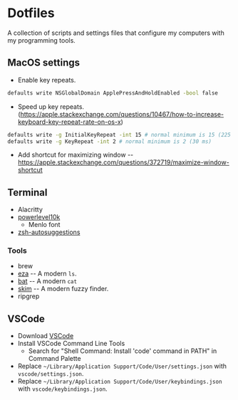 
# Dotfiles

A collection of scripts and settings files that configure my computers with my programming tools.

## MacOS settings

* Enable key repeats.

```sh
defaults write NSGlobalDomain ApplePressAndHoldEnabled -bool false
```

* Speed up key repeats. (https://apple.stackexchange.com/questions/10467/how-to-increase-keyboard-key-repeat-rate-on-os-x)

```sh
defaults write -g InitialKeyRepeat -int 15 # normal minimum is 15 (225 ms)
defaults write -g KeyRepeat -int 2 # normal minimum is 2 (30 ms)
```

* Add shortcut for maximizing window -- https://apple.stackexchange.com/questions/372719/maximize-window-shortcut

## Terminal

* Alacritty
* [powerlevel10k](https://github.com/romkatv/powerlevel10k)
    * Menlo font
* [zsh-autosuggestions](https://github.com/zsh-users/zsh-autosuggestions)

### Tools

* brew
* [eza](https://github.com/eza-community/eza) -- A modern `ls`.
* [bat](https://github.com/sharkdp/bat) -- A modern `cat`
* [skim](https://github.com/lotabout/skim) -- A modern fuzzy finder.
* ripgrep

## VSCode

* Download [VSCode](https://code.visualstudio.com/)
* Install VSCode Command Line Tools
    * Search for "Shell Command: Install 'code' command in PATH" in Command Palette
* Replace `~/Library/Application Support/Code/User/settings.json` with `vscode/settings.json`.
* Replace `~/Library/Application Support/Code/User/keybindings.json` with `vscode/keybindings.json`.
